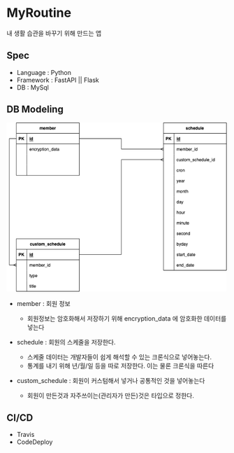 # MyRoutine
내 생활 습관을 바꾸기 위해 만드는 앱

## Spec
- Language : Python
- Framework : FastAPI || Flask
- DB : MySql

## DB Modeling 

![](./myRoutine-db_modeling.png)
- member : 회원 정보
  - 회원정보는 암호화해서 저장하기 위해 encryption_data 에 암호화한 데이터를 넣는다


- schedule : 회원의 스케줄을 저장한다.
  - 스케줄 데이터는 개발자들이 쉽게 해석할 수 있는 크론식으로 넣어놓는다.
  - 통계를 내기 위해 년/월/일 등을 따로 저장한다. 이는 물론 크론식을 따른다


- custom_schedule : 회원이 커스텀해서 넣거나 공통적인 것을 넣어놓는다
  - 회원이 만든것과 자주쓰이는(관리자가 만든)것은 타입으로 정한다.

## CI/CD
- Travis
- CodeDeploy
